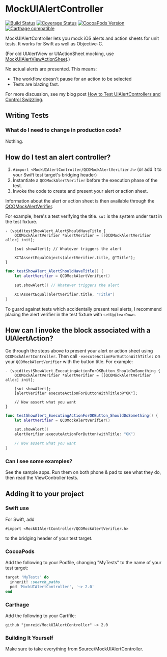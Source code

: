 # MockUIAlertController

[![Build Status](https://travis-ci.org/jonreid/MockUIAlertController.svg?branch=master)](https://travis-ci.org/jonreid/MockUIAlertController)
[![Coverage Status](https://coveralls.io/repos/jonreid/MockUIAlertController/badge.svg?branch=master&service=github)](https://coveralls.io/github/jonreid/MockUIAlertController?branch=master)
[![CocoaPods Version](https://cocoapod-badges.herokuapp.com/v/MockUIAlertController/badge.png)](https://cocoapods.org/pods/MockUIAlertController)
[![Carthage compatible](https://img.shields.io/badge/Carthage-compatible-4BC51D.svg?style=flat)](https://github.com/Carthage/Carthage)

MockUIAlertController lets you mock iOS alerts and action sheets for unit tests. It works for Swift as well as Objective-C.

(For old UIAlertView or UIActionSheet mocking, use
[MockUIAlertViewActionSheet](https://github.com/jonreid/MockUIAlertViewActionSheet).)

No actual alerts are presented. This means:

* The workflow doesn't pause for an action to be selected
* Tests are blazing fast.

For more discussion, see my blog post [How to Test UIAlertControllers and Control Swizzling](http://qualitycoding.org/testing-uialertcontrollers/).


## Writing Tests

### What do I need to change in production code?

Nothing.

## How do I test an alert controller?

1. `#import <MockUIAlertController/QCOMockAlertVerifier.h>` (or add it to your Swift test target's bridging header)
2. Instantiate a `QCOMockAlertVerifier` before the execution phase of the test.
3. Invoke the code to create and present your alert or action sheet.

Information about the alert or action sheet is then available through the
[QCOMockAlertVerifier](https://github.com/jonreid/MockUIAlertController/blob/master/Source/MockUIAlertController/QCOMockAlertVerifier.h).

For example, here's a test verifying the title. `sut` is the system under test
in the test fixture.

```obj-c
- (void)testShowAlert_AlertShouldHaveTitle {
    QCOMockAlertVerifier *alertVerifier = [[QCOMockAlertVerifier alloc] init];

    [sut showAlert]; // Whatever triggers the alert

    XCTAssertEqualObjects(alertVerifier.title, @"Title");
}
```

```swift
func testShowAlert_AlertShouldHaveTitle() {
    let alertVerifier = QCOMockAlertVerifier()

    sut.showAlert() // Whatever triggers the alert

    XCTAssertEqual(alertVerifier.title, "Title")
}
```

To guard against tests which accidentally present real alerts, I recommend placing the alert verifier in the test fixture with `setUp`/`tearDown`.


## How can I invoke the block associated with a UIAlertAction?

Go through the steps above to present your alert or action sheet using `QCOMockAlertController`.
Then call `-executeActionForButtonWithTitle:` on your `QCOMockAlertVerifier` with the button title.
For example:

```obj-c
- (void)testShowAlert_ExecutingActionForOKButton_ShouldDoSomething {
    QCOMockAlertVerifier *alertVerifier = [[QCOMockAlertVerifier alloc] init];

    [sut showAlert];
    [alertVerifier executeActionForButtonWithTitle:@"OK"];

    // Now assert what you want
}
```

```swift
func testShowAlert_ExecutingActionForOKButton_ShouldDoSomething() {
    let alertVerifier = QCOMockAlertVerifier()

    sut.showAlert()
    alertVerifier.executeActionForButton(withTitle: "OK")

    // Now assert what you want
}
```

### Can I see some examples?

See the sample apps. Run them on both phone & pad to see what they do, then read the ViewController tests.


## Adding it to your project

### Swift use

For Swift, add

```obj-c
#import <MockUIAlertController/QCOMockAlertVerifier.h>
```

to the bridging header of your test target.

### CocoaPods

Add the following to your Podfile, changing "MyTests" to the name of your test target:

```ruby
target 'MyTests' do
  inherit! :search_paths
  pod 'MockUIAlertController', '~> 2.0'
end
```

### Carthage

Add the following to your Cartfile:

```
github "jonreid/MockUIAlertController" ~> 2.0
```

### Building It Yourself

Make sure to take everything from Source/MockUIAlertController.
